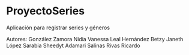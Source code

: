 # ProyectoSeries
Aplicación para registrar series y géneros

Autores:
González Zamora Nidia Vanessa
Leal Hernández Betzy Janeth
López Sarabia Sheedyt Adamari
Salinas Rivas Ricardo
